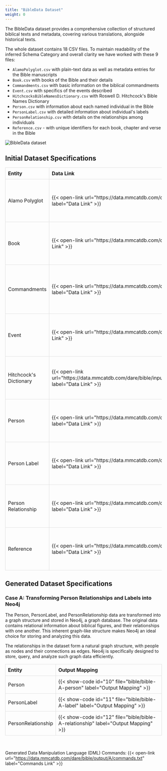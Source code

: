 ```yaml
---
title: "BibleData Dataset"
weight: 0
---
```


The BibleData dataset provides a comprehensive collection of structured biblical texts and metadata, covering various translations, alongside historical texts.

The whole dataset contains 18 CSV files. To maintain readability of the inferred Schema Category and overall clarity we have worked with these 9 files:
- `AlamoPolyglot.csv` with plain-text data as well as metadata entries for the Bible manuscripts
- `Book.csv` with books of the Bible and their details
- `Commandments.csv` with basic information on the biblical commandments
- `Event.csv` with specifics of the events described
- `HitchcocksBibleNamesDictionary.csv` with Roswell D. Hitchcock's Bible Names Dictionary
- `Person.csv` with information about each named individual in the Bible
- `PersonLabel.csv` with detailed information about individual's labels
- `PersonRelationship.csv` with details on the relationships among individuals
- `Reference.csv` - with unique identifiers for each book, chapter and verse in the Bible

![BibleData dataset](/img/bible-dataset-sk.png)

## Initial Dataset Specifications

<table style="width: 100%; border-collapse: collapse; text-align: left;">
  <thead>
    <tr>
      <th style="border: 1px solid #ddd; padding: 8px;">Entity</th>
      <th style="border: 1px solid #ddd; padding: 8px;">Data Link</th>
      <th style="border: 1px solid #ddd; padding: 8px;">Mapping</th>
    </tr>
  </thead>
  <tbody>
    <tr>
      <td style="border: 1px solid #ddd; padding: 8px;">Alamo Polyglot</td>
      <td style="border: 1px solid #ddd; padding: 8px;">{{< open-link url="https://data.mmcatdb.com/dare/bible/input/AlamoPolyglot.csv" label="Data Link" >}}</td>
      <td style="border: 1px solid #ddd; padding: 8px;">{{< show-code id="1" file="bible/bible-in-alamo" label="Mapping" >}}</td>
    </tr>
    <tr>
      <td style="border: 1px solid #ddd; padding: 8px;">Book</td>
      <td style="border: 1px solid #ddd; padding: 8px;">{{< open-link url="https://data.mmcatdb.com/dare/bible/input/Book.csv" label="Data Link" >}}</td>
      <td style="border: 1px solid #ddd; padding: 8px;">{{< show-code id="2" file="bible/bible-in-book" label="Mapping" >}}</td>
    </tr>
    <tr>
      <td style="border: 1px solid #ddd; padding: 8px;">Commandments</td>
      <td style="border: 1px solid #ddd; padding: 8px;">{{< open-link url="https://data.mmcatdb.com/dare/bible/input/Commandments.csv" label="Data Link" >}}</td>
      <td style="border: 1px solid #ddd; padding: 8px;">{{< show-code id="3" file="bible/bible-in-commandments" label="Mapping" >}}</td>
    </tr>
    <tr>
      <td style="border: 1px solid #ddd; padding: 8px;">Event</td>
      <td style="border: 1px solid #ddd; padding: 8px;">{{< open-link url="https://data.mmcatdb.com/dare/bible/input/Event.csv" label="Data Link" >}}</td>
      <td style="border: 1px solid #ddd; padding: 8px;">{{< show-code id="4" file="bible/bible-in-event" label="Mapping" >}}</td>
    </tr>
    <tr>
      <td style="border: 1px solid #ddd; padding: 8px;">Hitchcock's Dictionary</td>
      <td style="border: 1px solid #ddd; padding: 8px;">{{< open-link url="https://data.mmcatdb.com/dare/bible/input/HitchcocksBibleNamesDictionary.csv" label="Data Link" >}}</td>
      <td style="border: 1px solid #ddd; padding: 8px;">{{< show-code id="5" file="bible/bible-in-hitchcock" label="Mapping" >}}</td>
    </tr>
    <tr>
      <td style="border: 1px solid #ddd; padding: 8px;">Person</td>
      <td style="border: 1px solid #ddd; padding: 8px;">{{< open-link url="https://data.mmcatdb.com/dare/bible/input/Person.csv" label="Data Link" >}}</td>
      <td style="border: 1px solid #ddd; padding: 8px;">{{< show-code id="6" file="bible/bible-in-person" label="Mapping" >}}</td>
    </tr>
    <tr>
      <td style="border: 1px solid #ddd; padding: 8px;">Person Label</td>
      <td style="border: 1px solid #ddd; padding: 8px;">{{< open-link url="https://data.mmcatdb.com/dare/bible/input/PersonLabel.csv" label="Data Link" >}}</td>
      <td style="border: 1px solid #ddd; padding: 8px;">{{< show-code id="7" file="bible/bible-in-label" label="Mapping" >}}</td>
    </tr>
    <tr>
      <td style="border: 1px solid #ddd; padding: 8px;">Person Relationship</td>
      <td style="border: 1px solid #ddd; padding: 8px;">{{< open-link url="https://data.mmcatdb.com/dare/bible/input/PersonRelationship.csv" label="Data Link" >}}</td>
      <td style="border: 1px solid #ddd; padding: 8px;">{{< show-code id="8" file="bible/bible-in-relationship" label="Mapping" >}}</td>
    </tr>
    <tr>
      <td style="border: 1px solid #ddd; padding: 8px;">Reference</td>
      <td style="border: 1px solid #ddd; padding: 8px;">{{< open-link url="https://data.mmcatdb.com/dare/bible/input/Reference.csv" label="Data Link" >}}</td>
      <td style="border: 1px solid #ddd; padding: 8px;">{{< show-code id="9" file="bible/bible-in-reference" label="Mapping" >}}</td>
    </tr>
  </tbody>
</table>


## Generated Dataset Specifications

### Case A: Transforming Person Relationships and Labels into Neo4j

The Person, PersonLabel, and PersonRelationship data are transformed into a graph structure and stored in Neo4j, a graph database. The original data contains relational information about biblical figures, and their relationships with one another. This inherent graph-like structure makes Neo4j an ideal choice for storing and analyzing this data.

The relationships in the dataset form a natural graph structure, with people as nodes and their connections as edges. Neo4j is specifically designed to store, query, and analyze such graph data efficiently.

<table style="width: 100%; border-collapse: collapse; text-align: left;">
  <thead>
    <tr>
      <th style="border: 1px solid #ddd; padding: 8px;">Entity</th>
      <th style="border: 1px solid #ddd; padding: 8px;">Output Mapping</th>
    </tr>
  </thead>
  <tbody>
    <tr>
      <td style="border: 1px solid #ddd; padding: 8px;">Person</td>
      <td style="border: 1px solid #ddd; padding: 8px;">{{< show-code id="10" file="bible/bible-A-person" label="Output Mapping" >}}</td>
    </tr>
        <tr>
      <td style="border: 1px solid #ddd; padding: 8px;">PersonLabel</td>
      <td style="border: 1px solid #ddd; padding: 8px;">{{< show-code id="11" file="bible/bible-A-label" label="Output Mapping" >}}</td>
    </tr>
        <tr>
      <td style="border: 1px solid #ddd; padding: 8px;">PersonRelationship</td>
      <td style="border: 1px solid #ddd; padding: 8px;">{{< show-code id="12" file="bible/bible-A-relationship" label="Output Mapping" >}}</td>
    </tr>
  </tbody>
</table>

<br />

Generated Data Manipulation Language (DML) Commands: {{< open-link url="https://data.mmcatdb.com/dare/bible/output/A/commands.txt" label="Commands Link" >}}







